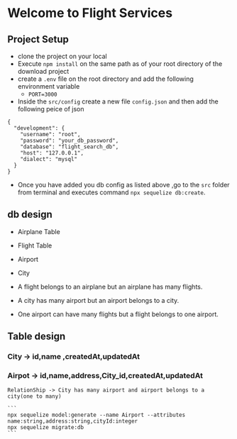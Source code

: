 # Welcome to Flight Services
## Project Setup
- clone the project on your local
- Execute `npm install` on the same path as of your root directory of the download
project
- create a `.env` file on the root directory and add the following environment
variable 
  - `PORT=3000`
- Inside the `src/config` create a new file `config.json` and then add the following peice of json
```
{
  "development": {
    "username": "root",
    "password": "your_db_password",
    "database": "flight_search_db",
    "host": "127.0.0.1",
    "dialect": "mysql"
  }
}

``` 
- Once you have added you db config as listed above ,go to the `src` folder from
terminal and executes command `npx sequelize db:create`.  

## db design
 - Airplane Table
 - Flight Table
 - Airport
 - City

 - A flight belongs to an airplane but an airplane has many flights.
 - A city has many airport but an airport belongs to a city.
 - One airport can have many flights but a flight belongs to one airport.

## Table design

### City -> id,name ,createdAt,updatedAt
### Airpot -> id,name,address,City_id,createdAt,updatedAt
    RelationShip -> City has many airport and airport belongs to a city(one to many)

    ```
    npx sequelize model:generate --name Airport --attributes name:string,address:string,cityId:integer
    npx sequelize migrate:db
    ```
 